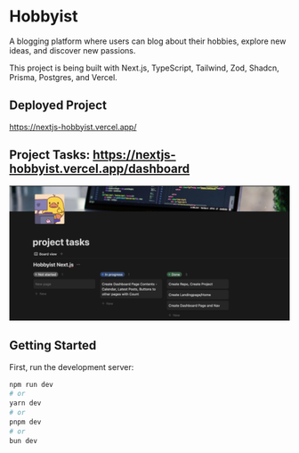 # Hobbyist

A blogging platform where users can blog about their hobbies, explore new ideas, and discover new passions.

This project is being built with Next.js, TypeScript, Tailwind, Zod, Shadcn, Prisma, Postgres, and Vercel.

## Deployed Project

https://nextjs-hobbyist.vercel.app/

## Project Tasks: https://nextjs-hobbyist.vercel.app/dashboard

![Project Tasks Image](/public/images/tasks.png)

## Getting Started

First, run the development server:

```bash
npm run dev
# or
yarn dev
# or
pnpm dev
# or
bun dev
```
